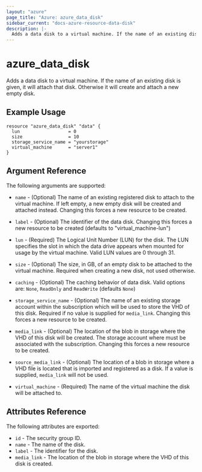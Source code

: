 ```yaml
---
layout: "azure"
page_title: "Azure: azure_data_disk"
sidebar_current: "docs-azure-resource-data-disk"
description: |-
  Adds a data disk to a virtual machine. If the name of an existing disk is given, it will attach that disk. Otherwise it will create and attach a new empty disk.
---
```


# azure\_data\_disk

Adds a data disk to a virtual machine. If the name of an existing disk is given,
it will attach that disk. Otherwise it will create and attach a new empty disk.

## Example Usage

```hcl
resource "azure_data_disk" "data" {
  lun                  = 0
  size                 = 10
  storage_service_name = "yourstorage"
  virtual_machine      = "server1"
}
```

## Argument Reference

The following arguments are supported:

* `name` - (Optional) The name of an existing registered disk to attach to the
    virtual machine. If left empty, a new empty disk will be created and
    attached instead. Changing this forces a new resource to be created.

* `label` - (Optional) The identifier of the data disk. Changing this forces a
    new resource to be created (defaults to "virtual_machine-lun")

* `lun` - (Required) The Logical Unit Number (LUN) for the disk. The LUN
    specifies the slot in which the data drive appears when mounted for usage
    by the virtual machine. Valid LUN values are 0 through 31.

* `size` - (Optional) The size, in GB, of an empty disk to be attached to the
    virtual machine. Required when creating a new disk, not used otherwise.

* `caching` - (Optional) The caching behavior of data disk. Valid options are:
    `None`, `ReadOnly` and `ReadWrite` (defaults `None`)

* `storage_service_name` - (Optional) The name of an existing storage account
    within the subscription which will be used to store the VHD of this disk.
    Required if no value is supplied for `media_link`. Changing this forces
    a new resource to be created.

* `media_link` - (Optional) The location of the blob in storage where the VHD
    of this disk will be created. The storage account where must be associated
    with the subscription. Changing this forces a new resource to be created.

* `source_media_link` - (Optional) The location of a blob in storage where a
    VHD file is located that is imported and registered as a disk. If a value
    is supplied, `media_link` will not be used.

* `virtual_machine` - (Required) The name of the virtual machine the disk will
    be attached to.

## Attributes Reference

The following attributes are exported:

* `id` - The security group ID.
* `name` - The name of the disk.
* `label` - The identifier for the disk.
* `media_link` - The location of the blob in storage where the VHD of this disk
    is created.
